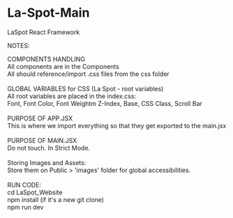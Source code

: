 # La-Spot-Main

LaSpot React Framework

NOTES:

COMPONENTS HANDLING <br />
All components are in the Components <br />
All should reference/import .css files from the css folder
<br /><br />
GLOBAL VARIABLES for CSS (La Spot - root variables)<br />
All root variables are placed in the index.css:<br />
Font, Font Color, Font Weightm Z-Index, Base, CSS Class, Scroll Bar
<br /><br />
PURPOSE OF APP.JSX<br />
This is where we import everything so that they get exported to the main.jsx
<br /><br />
PURPOSE OF MAIN.JSX<br />
Do not touch. In Strict Mode.
<br /><br />
Storing Images and Assets:<br />
Store them on Public > 'images' folder for global accessibilities.
<br /><br />
RUN CODE:<br />
cd LaSpot_Website <br />
npm install (if it's a new git clone)<br />
npm run dev
